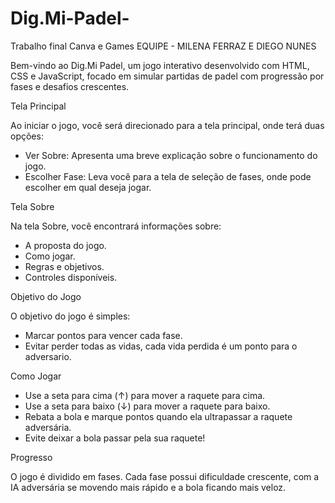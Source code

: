 # Dig.Mi-Padel-
Trabalho final Canva e Games
EQUIPE - MILENA FERRAZ E DIEGO NUNES 



Bem-vindo ao Dig.Mi Padel, um jogo interativo desenvolvido com HTML, CSS e JavaScript, focado em simular partidas de padel com progressão por fases e desafios crescentes.

Tela Principal

Ao iniciar o jogo, você será direcionado para a tela principal, onde terá duas opções:

- Ver Sobre: Apresenta uma breve explicação sobre o funcionamento do jogo.
- Escolher Fase: Leva você para a tela de seleção de fases, onde pode escolher em qual deseja jogar.



 Tela Sobre

Na tela Sobre, você encontrará informações sobre:
- A proposta do jogo.
- Como jogar.
- Regras e objetivos.
- Controles disponíveis.



 Objetivo do Jogo

O objetivo do jogo é simples:
- Marcar pontos para vencer cada fase.
- Evitar perder todas as vidas, cada vida perdida é um ponto para o adversario.



Como Jogar

- Use a seta para cima (↑) para mover a raquete para cima.
- Use a seta para baixo (↓) para mover a raquete para baixo.
- Rebata a bola e marque pontos quando ela ultrapassar a raquete adversária.
- Evite deixar a bola passar pela sua raquete!


Progresso

O jogo é dividido em fases. Cada fase possui dificuldade crescente, com a IA adversária se movendo mais rápido e a bola ficando mais veloz.



